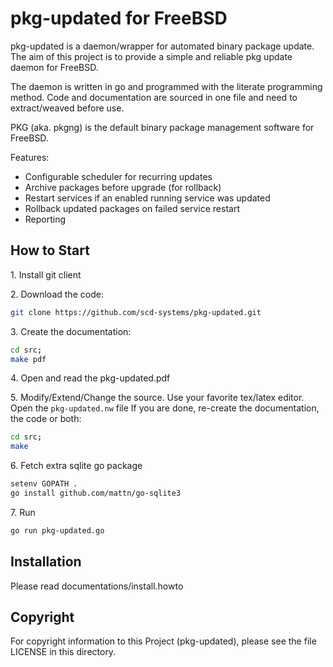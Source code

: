 pkg-updated for FreeBSD
=====================

pkg-updated is a daemon/wrapper for automated binary package update.
The aim of this project is to provide a simple and reliable pkg update daemon for FreeBSD.

The daemon is written in go and programmed with the literate programming method.
Code and documentation are sourced in one file and need to extract/weaved before use.

PKG (aka. pkgng) is the default binary package management software for FreeBSD.

Features:

- Configurable scheduler for recurring updates
- Archive packages before upgrade (for rollback)
- Restart services if an enabled running service was updated
- Rollback updated packages on failed service restart
- Reporting 


How to Start
---------------------
1\. Install git client

2\. Download the code:

```bash
git clone https://github.com/scd-systems/pkg-updated.git
```

3\. Create the documentation:

```bash
cd src;
make pdf
```

4\. Open and read the pkg-updated.pdf

5\. Modify/Extend/Change the source.
Use your favorite tex/latex editor.
Open the `pkg-updated.nw` file
If you are done, re-create the documentation, the code or both:

```bash
cd src;
make
```

6\. Fetch extra sqlite go package
```bash
setenv GOPATH .
go install github.com/mattn/go-sqlite3 
```

7\. Run
```bash
go run pkg-updated.go
```


Installation
---------------------
Please read documentations/install.howto

Copyright
---------------------
For copyright information to this Project (pkg-updated), please see the file LICENSE in this directory.
